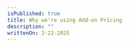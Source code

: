 ```yaml
---
isPublished: true
title: Why we're using Add-on Pricing
description: ""
writtenOn: 2-22-2025
---
```

